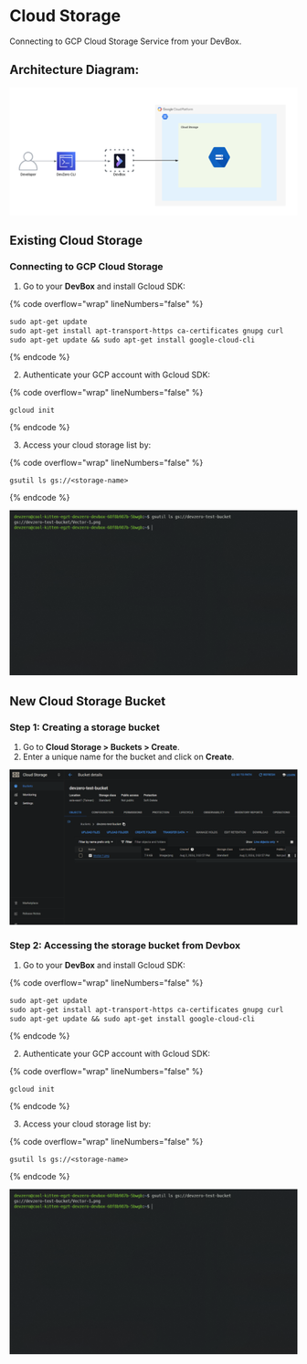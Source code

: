 # Cloud Storage
Connecting to GCP Cloud Storage Service from your DevBox.

## Architecture Diagram:

![image](../../../.gitbook/assets/gcp-cloudstorage-architecture.png)

## Existing Cloud Storage

### Connecting to GCP Cloud Storage

1. Go to your **DevBox** and install Gcloud SDK:

{% code overflow="wrap" lineNumbers="false" %}
```
sudo apt-get update
sudo apt-get install apt-transport-https ca-certificates gnupg curl
sudo apt-get update && sudo apt-get install google-cloud-cli
```
{% endcode %}

2. Authenticate your GCP account with Gcloud SDK:

{% code overflow="wrap" lineNumbers="false" %}
```
gcloud init
```
{% endcode %}

3. Access your cloud storage list by:

{% code overflow="wrap" lineNumbers="false" %}
```
gsutil ls gs://<storage-name>
```
{% endcode %}

![image](../../../.gitbook/assets/gcp-cloudstorage-access.png)

## New Cloud Storage Bucket

### Step 1: Creating a storage bucket

1. Go to **Cloud Storage > Buckets > Create**.
2. Enter a unique name for the bucket and click on **Create**.

![image](../../../.gitbook/assets/gcp-cloudstorage-creation.png)

### Step 2: Accessing the storage bucket from Devbox

1. Go to your **DevBox** and install Gcloud SDK:

{% code overflow="wrap" lineNumbers="false" %}
```
sudo apt-get update
sudo apt-get install apt-transport-https ca-certificates gnupg curl
sudo apt-get update && sudo apt-get install google-cloud-cli
```
{% endcode %}

2. Authenticate your GCP account with Gcloud SDK:

{% code overflow="wrap" lineNumbers="false" %}
```
gcloud init
```
{% endcode %}

3. Access your cloud storage list by:

{% code overflow="wrap" lineNumbers="false" %}
```
gsutil ls gs://<storage-name>
```
{% endcode %}

![image](../../../.gitbook/assets/gcp-cloudstorage-access.png)